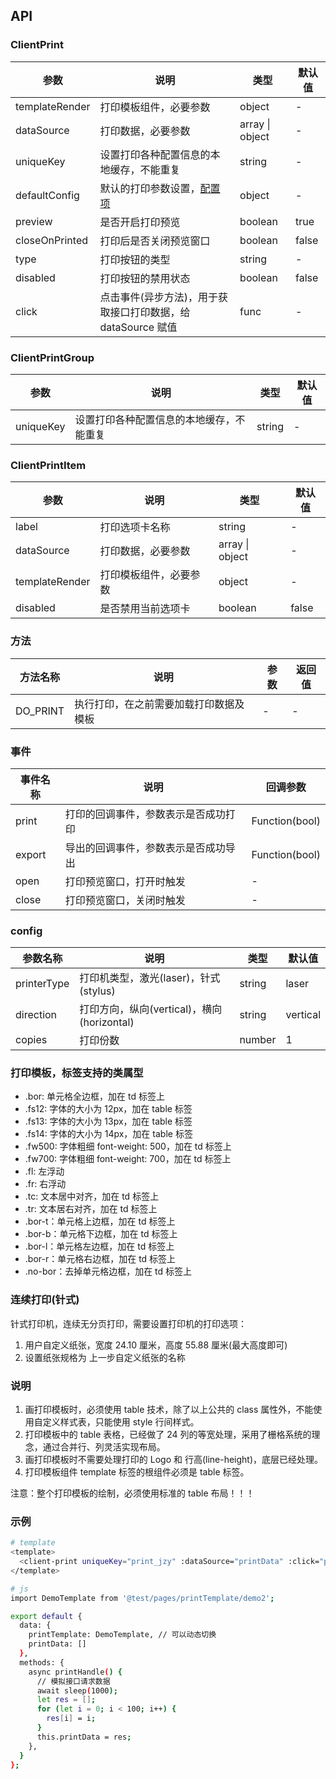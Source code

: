 ## API

### ClientPrint

| 参数           | 说明                                                         | 类型            | 默认值 |
| -------------- | ------------------------------------------------------------ | --------------- | ------ |
| templateRender | 打印模板组件，必要参数                                       | object          | -      |
| dataSource     | 打印数据，必要参数                                           | array \| object | -      |
| uniqueKey      | 设置打印各种配置信息的本地缓存，不能重复                     | string          | -      |
| defaultConfig  | 默认的打印参数设置，[配置项](#config)                        | object          | -      |
| preview        | 是否开启打印预览                                             | boolean         | true   |
| closeOnPrinted | 打印后是否关闭预览窗口                                       | boolean         | false  |
| type           | 打印按钮的类型                                               | string          | -      |
| disabled       | 打印按钮的禁用状态                                           | boolean         | false  |
| click          | 点击事件(异步方法)，用于获取接口打印数据，给 dataSource 赋值 | func            | -      |

### ClientPrintGroup

| 参数      | 说明                                     | 类型   | 默认值 |
| --------- | ---------------------------------------- | ------ | ------ |
| uniqueKey | 设置打印各种配置信息的本地缓存，不能重复 | string | -      |

### ClientPrintItem

| 参数           | 说明                   | 类型            | 默认值 |
| -------------- | ---------------------- | --------------- | ------ |
| label          | 打印选项卡名称         | string          | -      |
| dataSource     | 打印数据，必要参数     | array \| object | -      |
| templateRender | 打印模板组件，必要参数 | object          | -      |
| disabled       | 是否禁用当前选项卡     | boolean         | false  |

### 方法

| 方法名称 | 说明                                   | 参数 | 返回值 |
| -------- | -------------------------------------- | ---- | ------ |
| DO_PRINT | 执行打印，在之前需要加载打印数据及模板 | -    | -      |

### 事件

| 事件名称 | 说明                                 | 回调参数       |
| -------- | ------------------------------------ | -------------- |
| print    | 打印的回调事件，参数表示是否成功打印 | Function(bool) |
| export   | 导出的回调事件，参数表示是否成功导出 | Function(bool) |
| open     | 打印预览窗口，打开时触发             | -              |
| close    | 打印预览窗口，关闭时触发             | -              |

### config

| 参数名称    | 说明                                       | 类型   | 默认值   |
| ----------- | ------------------------------------------ | ------ | -------- |
| printerType | 打印机类型，激光(laser)，针式(stylus)      | string | laser    |
| direction   | 打印方向，纵向(vertical)，横向(horizontal) | string | vertical |
| copies      | 打印份数                                   | number | 1        |

### 打印模板，标签支持的类属型

- .bor: 单元格全边框，加在 td 标签上
- .fs12: 字体的大小为 12px，加在 table 标签
- .fs13: 字体的大小为 13px，加在 table 标签
- .fs14: 字体的大小为 14px，加在 table 标签
- .fw500: 字体粗细 font-weight: 500，加在 td 标签上
- .fw700: 字体粗细 font-weight: 700，加在 td 标签上
- .fl: 左浮动
- .fr: 右浮动
- .tc: 文本居中对齐，加在 td 标签上
- .tr: 文本居右对齐，加在 td 标签上
- .bor-t：单元格上边框，加在 td 标签上
- .bor-b：单元格下边框，加在 td 标签上
- .bor-l：单元格左边框，加在 td 标签上
- .bor-r：单元格右边框，加在 td 标签上
- .no-bor：去掉单元格边框，加在 td 标签上

### 连续打印(针式)

针式打印机，连续无分页打印，需要设置打印机的打印选项：

1. 用户自定义纸张，宽度 24.10 厘米，高度 55.88 厘米(最大高度即可)
2. 设置纸张规格为 上一步自定义纸张的名称

### 说明

1. 画打印模板时，必须使用 table 技术，除了以上公共的 class 属性外，不能使用自定义样式表，只能使用 style 行间样式。
2. 打印模板中的 table 表格，已经做了 24 列的等宽处理，采用了栅格系统的理念，通过合并行、列灵活实现布局。
3. 画打印模板时不需要处理打印的 Logo 和 行高(line-height)，底层已经处理。
4. 打印模板组件 template 标签的根组件必须是 table 标签。

注意：整个打印模板的绘制，必须使用标准的 table 布局！！！

### 示例

```bash
# template
<template>
  <client-print uniqueKey="print_jzy" :dataSource="printData" :click="printHandle" :templateRender="printTemplate">打印</client-print>
</template>

# js
import DemoTemplate from '@test/pages/printTemplate/demo2';

export default {
  data: {
    printTemplate: DemoTemplate, // 可以动态切换
    printData: []
  },
  methods: {
    async printHandle() {
      // 模拟接口请求数据
      await sleep(1000);
      let res = [];
      for (let i = 0; i < 100; i++) {
        res[i] = i;
      }
      this.printData = res;
    },
  }
};
```
